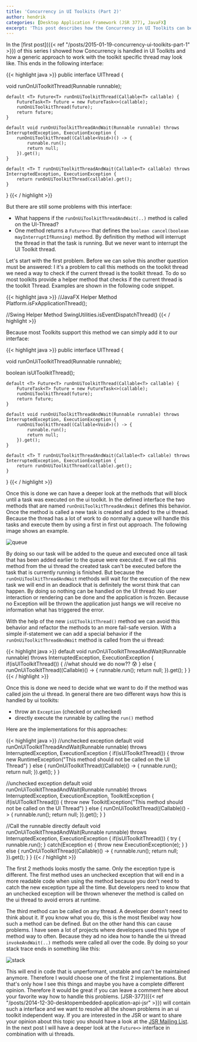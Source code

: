 ```yaml
---
title: 'Concurrency in UI Toolkits (Part 2)'
author: hendrik
categories: [Desktop Application Framework (JSR 377), JavaFX]
excerpt: 'This post describes how the Concurrency in UI Toolkits can be defined in a unified way.'
---
```

In the [first post]({{< ref "/posts/2015-01-19-concurrency-ui-toolkits-part-1" >}}) of this series I showed how Concurrency is handled in UI Toolkits and how a generic approach to work with the toolkit specific thread may look like. This ends in the following interface:

{{< highlight java >}}
public interface UIThread {
  
  void runOnUiToolkitThread(Runnable runnable);

    default <T> Future<T> runOnUiToolkitThread(Callable<T> callable) {
        FutureTask<T> future = new FutureTask<>(callable);
        runOnUiToolkitThread(future);
        return future;
    }

    default void runOnUiToolkitThreadAndWait(Runnable runnable) throws InterruptedException, ExecutionException {
        runOnUiToolkitThread((Callable<Void>)() -> {
            runnable.run();
            return null;
        }).get();
    }

    default <T> T runOnUiToolkitThreadAndWait(Callable<T> callable) throws InterruptedException, ExecutionException {
        return runOnUiToolkitThread(callable).get();
    }
}
{{< / highlight >}}

But there are still some problems with this interface:

* What happens if the `runOnUiToolkitThreadAndWait(..)` method is called on the UI-Thread?
* One method returns a `Future<>` that defines the `boolean cancel(boolean mayInterruptIfRunning)` method. By definition thy method will interrupt the thread in that the task is running. But we never want to interrupt the UI Toolkit thread.

Let's start with the first problem. Before we can solve this another question must be answered: I it's a problem to call this methods on the toolkit thread we need a way to check if the current thread is the toolkit thread. To do so most toolkits provide a helper method that checks if the current thread is the toolkit Thread. Examples are shown in the following code snippet.

{{< highlight java >}}
//JavaFX Helper Method
Platform.isFxApplicationThread();

//Swing Helper Method
SwingUtilities.isEventDispatchThread()
{{< / highlight >}}

Because most Toolkits support this method we can simply add it to our interface:

{{< highlight java >}}
public interface UIThread {
  
  void runOnUiToolkitThread(Runnable runnable);

 boolean isUIToolkitThread();

    default <T> Future<T> runOnUiToolkitThread(Callable<T> callable) {
        FutureTask<T> future = new FutureTask<>(callable);
        runOnUiToolkitThread(future);
        return future;
    }
 
    default void runOnUiToolkitThreadAndWait(Runnable runnable) throws InterruptedException, ExecutionException {
        runOnUiToolkitThread((Callable<Void>)() -> {
            runnable.run();
            return null;
        }).get();
    }
 
    default <T> T runOnUiToolkitThreadAndWait(Callable<T> callable) throws InterruptedException, ExecutionException {
        return runOnUiToolkitThread(callable).get();
    }
}
{{< / highlight >}}

Once this is done we can have a deeper look at the methods that will block until a task was executed on the ui toolkit. In the defined interface the two methods that are named `runOnUiToolkitThreadAndWait` defines this behavior. Once the method is called a new task is created and added to the ui thread. Because the thread has a lot of work to do normally a queue will handle this tasks and execute them by using a first in first out approach. The following image shows an example.

![queue](/posts/guigarage-legacy/queue.png)

By doing so our task will be added to the queue and executed once all task that has been added earlier to the queue were executed. If we call this method from the ui thread the created task can't be executed before the task that is currently running is finished. But because the `runOnUiToolkitThreadAndWait` methods will wait for the execution of the new task we will end in an deadlock that is definitely the worst think that can happen. By doing so nothing can be handled on the UI thread: No user interaction or rendering can be done and the application is frozen. Because no Exception will be thrown the application just hangs we will receive no information what has triggered the error.

With the help of the new `isUIToolkitThread()` method we can avoid this behavior and refactor the methods to an more fail-safe version. With a simple if-statement we can add a special behavior if the `runOnUiToolkitThreadAndWait` method is called from the ui thread:

{{< highlight java >}}
default void runOnUiToolkitThreadAndWait(Runnable runnable) throws InterruptedException, ExecutionException {
  if(isUIToolkitThread()) {
    //what should we do now?? 😰
  } else {
    runOnUiToolkitThread((Callable<Void>)() -> {
      runnable.run();
      return null;
    }).get();
  }
}
{{< / highlight >}}

Once this is done we need to decide what we want to do if the method was called join the ui thread. In general there are two different ways how this is handled by ui toolkits:

* throw an `Exception` (checked or unchecked)
* directly execute the runnable by calling the `run()` method

Here are the implementations for this approaches:

{{< highlight java >}}
//unchecked exception
default void runOnUiToolkitThreadAndWait(Runnable runnable) throws InterruptedException, ExecutionException {
  if(isUIToolkitThread()) {
    throw new RuntimeException("This method should not be called on the UI Thread")
  } else {
    runOnUiToolkitThread((Callable<Void>)() -> {
      runnable.run();
      return null;
    }).get();
  }
}

//unchecked exception
default void runOnUiToolkitThreadAndWait(Runnable runnable) throws InterruptedException, ExecutionException, ToolkitException {
  if(isUIToolkitThread()) {
    throw new ToolkitException("This method should not be called on the UI Thread")
  } else {
    runOnUiToolkitThread((Callable<Void>)() -> {
      runnable.run();
      return null;
    }).get();
  }
}

//Call the runnable directly
default void runOnUiToolkitThreadAndWait(Runnable runnable) throws InterruptedException, ExecutionException {
  if(isUIToolkitThread()) {
    try {
      runnable.run();
    } catch(Exception e) {
      throw new ExecutionException(e);
    }
  } else {
    runOnUiToolkitThread((Callable<Void>)() -> {
      runnable.run();
      return null;
    }).get();
  }
}
{{< / highlight >}}

The first 2 methods looks mostly the same. Only the exception type is different. The first method uses an unchecked exception that will end in a more readable code when using the method because you don't need to catch the new exception type all the time. But developers need to know that an unchecked exception will be thrown whenever the method is called on the ui thread to avoid errors at runtime.

The third method can be called on any thread. A developer doesn't need to think about it. If you know what you do, this is the most flexibel way how such a method can be defined. But on the other hand this can cause problems. I have seen a lot of projects where developers used this type of method way to often. Because they ad no idea how to handle the ui thread `invokeAndWait(..)` methods were called all over the code. By doing so your stack trace ends in something like this:

![stack](/posts/guigarage-legacy/stack.png)

This will end in code that is unperformant, unstable and can't be maintained anymore. Therefore I would choose one of the first 2 implementations. But that's only how I see this things and maybe you have a complete different opinion. Therefore it would be great if you can leave a comment here about your favorite way how to handle this problems. [JSR-377]({{< ref "/posts/2014-12-30-desktopembedded-application-api-jsr" >}}) will contain such a interface and we want to resolve all the shown problems in an ui toolkit independent way. If you are interested in the JSR or want to share your opinion about this topic you should have a look at the [JSR Mailing List](http://jsr377-api.40747.n7.nabble.com). In the next post I will have a deeper look at the `Future<>` interface in combination with ui threads.
